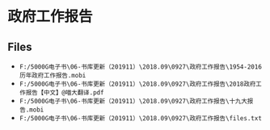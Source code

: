 # 政府工作报告

## Files

- `F:/5000G电子书\06-书库更新（201911）\2018.09\0927\政府工作报告\1954-2016历年政府工作报告.mobi`
- `F:/5000G电子书\06-书库更新（201911）\2018.09\0927\政府工作报告\2018政府工作报告【中文】@喵大翻译.pdf`
- `F:/5000G电子书\06-书库更新（201911）\2018.09\0927\政府工作报告\十九大报告.mobi`
- `F:/5000G电子书\06-书库更新（201911）\2018.09\0927\政府工作报告\files.txt`
